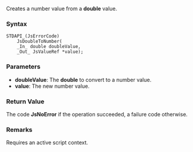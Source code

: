 Creates a number value from a **double** value. 
### Syntax 
```
STDAPI_(JsErrorCode)
    JsDoubleToNumber(
    _In_ double doubleValue,
    _Out_ JsValueRef *value);
```
### Parameters 
* __doubleValue__: The **double** to convert to a number value.
* __value__: The new number value.

### Return Value 
The code **JsNoError** if the operation succeeded, a failure code otherwise.
### Remarks 
Requires an active script context.

